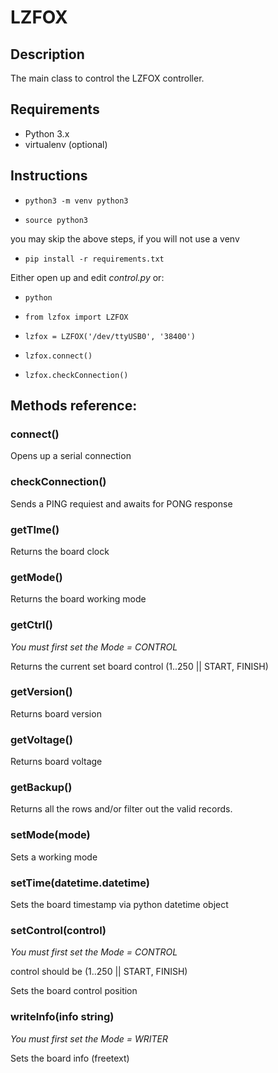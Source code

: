 # LZFOX

## Description

The main class to control the LZFOX controller.


## Requirements

- Python 3.x
- virtualenv (optional)


## Instructions

- `python3 -m venv python3`

- `source python3`

you may skip the above steps, if you will not use a venv

- `pip install -r requirements.txt`



Either open up and edit *control.py* or:

- `python`

- `from lzfox import LZFOX`

- `lzfox = LZFOX('/dev/ttyUSB0', '38400')`

- `lzfox.connect()`

- `lzfox.checkConnection()`



## Methods reference:

### connect()

Opens up a serial connection

### checkConnection()

Sends a PING requiest and awaits for PONG response

### getTIme()

Returns the board clock

### getMode()

Returns the board working mode

### getCtrl()

*You must first set the Mode = CONTROL*

Returns the current set board control (1..250 || START, FINISH)

### getVersion()

Returns board version

### getVoltage()

Returns board voltage

### getBackup()

Returns all the rows and/or filter out the valid records.

### setMode(mode)

Sets a working mode

### setTime(datetime.datetime)

Sets the board timestamp via python datetime object

### setControl(control)

*You must first set the Mode = CONTROL*

control should be (1..250 || START, FINISH)

Sets the board control position

### writeInfo(info string)

*You must first set the Mode = WRITER*

Sets the board info (freetext)